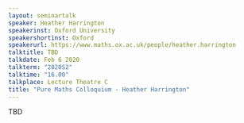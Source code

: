 ```yaml
---
layout: seminartalk
speaker: Heather Harrington
speakerinst: Oxford University
speakershortinst: Oxford
speakerurl: https://www.maths.ox.ac.uk/people/heather.harrington
talktitle: TBD
talkdate: Feb 6 2020
talkterm: "2020S2"
talktime: "16.00"
talkplace: Lecture Theatre C
title: "Pure Maths Colloquium - Heather Harrington"
---
```


 TBD